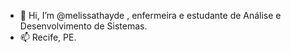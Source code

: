 - 👋 Hi, I’m @melissathayde , enfermeira e estudante de Análise e Desenvolvimento de Sistemas.
- 📫 Recife, PE.

<!---
melissathayde/melissathayde is a ✨ special ✨ repository because its `README.md` (this file) appears on your GitHub profile.
You can click the Preview link to take a look at your changes.
--->
